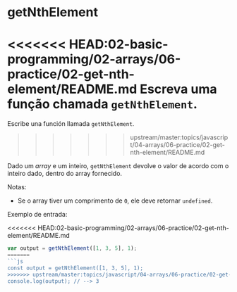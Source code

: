 # getNthElement

<<<<<<< HEAD:02-basic-programming/02-arrays/06-practice/02-get-nth-element/README.md
Escreva uma função chamada `getNthElement`.
=======
Escribe una función llamada `getNthElement`.
>>>>>>> upstream/master:topics/javascript/04-arrays/06-practice/02-get-nth-element/README.md

Dado um _array_ e um inteiro, `getNthElement` devolve o valor de acordo com o inteiro dado, dentro do array fornecido.

Notas:

* Se o array tiver um comprimento de `0`, ele deve retornar  `undefined`.

Exemplo de entrada:

<<<<<<< HEAD:02-basic-programming/02-arrays/06-practice/02-get-nth-element/README.md
```javascript
var output = getNthElement([1, 3, 5], 1);
=======
```js
const output = getNthElement([1, 3, 5], 1);
>>>>>>> upstream/master:topics/javascript/04-arrays/06-practice/02-get-nth-element/README.md
console.log(output); // --> 3
```


